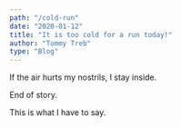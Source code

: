 ```yaml
---
path: "/cold-run"
date: "2020-01-12"
title: "It is too cold for a run today!"
author: "Tommy Treb"
type: "Blog"
---
```


If the air hurts my nostrils, I stay inside.

End of story.

This is what I have to say.
